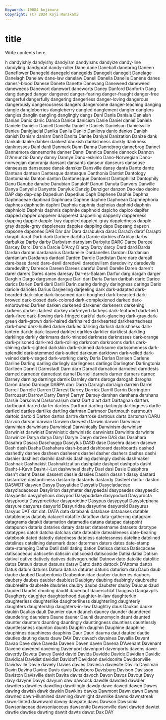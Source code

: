 ```yaml
---
Keywords: 19084 kojimura
Copyright: (C) 2024 Koji Murakami
---
```


# title

Write contents here.



h dandyishly dandyishy dandyism dandyisms dandyize dandy-line dandyling
dandyprat dandy-roller Dane dane Daneball danebrog Daneen Daneflower Danegeld danegeld
danegelds Danegelt danegelt Danelage Danelagh Danelaw dane-law danelaw Danell Danella
Danelle Danene danes danes'-blood Danese Danete Danette Danevang Daneweed daneweed
daneweeds Danewort danewort daneworts Daney Danford Danforth Dang dang danged
danger dangered danger-fearing danger-fraught danger-free dangerful dangerfully dangering dangerless danger-loving
dangerous dangerously dangerousness dangers dangersome danger-teaching danging dangle dangleberries dangleberry
dangled danglement dangler danglers dangles danglin dangling danglingly dangs Dani
Dania Daniala Danialah Danian Danic danic Danica Danice danicism Danie
Daniel daniel Daniela Daniele Danielic Daniell Daniella Danielle Daniels Danielson
Danielsville Danieu Daniglacial Danika Danila Danilo Danilova danio danios Danish
danish Danism danism Danit Danita Danite Daniyal Danization Danize dank
Dankali danke danker dankest dankish dankishness dankly dankness danknesses Danl
danli Danmark Dann Danna Dannebrog dannebrog Dannel Dannemora dannemorite danner
Danni Dannica Dannie dannock Dannon D'Annunzio Danny danny Dannye Dano-eskimo
Dano-Norwegian Dano-norwegian danoranja dansant dansants danseur danseurs danseuse danseuses danseusse
dansk dansker Dansville dansy danta Dante dante Dantean dantean Dantesque
dantesque Danthonia Dantist Dantology Dantomania Danton danton Dantonesque Dantonist Dantophilist
Dantophily Danu Danube danube Danubian Danuloff Danuri Danuta Danvers Danville
Danya Danyelle Danyette Danyluk Danzig Danziger danzon Dao dao daoine
DAP dap dap-dap Dapedium Dapedius Daph Daphene Daphie Daphna Daphnaceae
daphnad Daphnaea Daphne daphne Daphnean Daphnephoria daphnes daphnetin daphni Daphnia
daphnia daphnias daphnid daphnin daphnioid Daphnis daphnis daphnite daphnoid dapicho
dapico dapifer dapped dapper dapperer dapperest dapperling dapperly dapperness dapping
dapple dapple-bay dappled dappled-gray dappledness dapple-gray dapple-grey dappleness dapples dappling
daps Dapsang dapson dapsone dapsones DAR Dar dar Dara darabukka
darac Darach daraf Darapti darapti darat Darb darb Darbee darbha
Darbie darbies d'Arblay darbs darbukka Darby darby Darbyism darbyism Darbyite
DARC Darce Darcee Darcey Darci Darcia Darcie D'Arcy D'arcy Darcy
darcy Dard dard Darda Dardan dardan dardanarius Dardanelle Dardanelles Dardani
Dardanian dardanium Dardanus dardaol Darden Dardic Dardistan Dare dare dareall
dare-base dared dare-devil daredevil daredevilism daredevilry daredevils daredeviltry Dareece Dareen
Darees dareful Darell Darelle Daren daren't darer darers Dares dares
daresay Dar-es-Salaam Darfur darg dargah darger Darghin Dargo dargsman dargue
Dari dari Daria Darian daribah daric Darice darics Darien Darii
darii Darill Darin daring daringly daringness darings Dario dariole darioles
Darius Darjeeling darjeeling dark dark-adapted dark-bearded dark-blue dark-bosomed dark-boughed dark-breasted
dark-browed dark-closed dark-colored dark-complexioned darked dark-embrowned Darken darken darkened darkener
darkeners darkening darkens darker darkest darkey dark-eyed darkeys dark-featured dark-field
dark-fired dark-flowing dark-fringed darkful dark-glancing dark-gray dark-green dark-grown dark-haired darkhaired
darkhearted darkheartedness dark-hued dark-hulled darkie darkies darking darkish darkishness dark-lantern
darkle dark-leaved darkled darkles darklier darkliest darkling darklings darkly darkmans
dark-minded darkness darknesses dark-orange dark-prisoned dark-red dark-rolling darkroom darkrooms darks
dark-shining dark-sighted darkskin dark-skinned darksome darksomeness dark-splendid dark-stemmed dark-suited darksum
darktown dark-veiled dark-veined dark-visaged dark-working darky Darla Darlan Darleen Darlene
Darline Darling darling darlingly darlingness darlings Darlington Darlingtonia Darlleen Darmit
Darmstadt Darn darn Darnall darnation darndest darndests darned darneder darnedest
darnel Darnell darnels darner darners darnex Darney darning darnings darnix
Darnley darns daroga darogah darogha Daron daroo Darooge DARPA darr
Darra Darragh darraign darrein Darrel Darrell Darrelle Darren D'Arrest Darrey
Darrick Darrill Darrin Darrington Darrouzett Darrow Darry Darryl Darryn Darsey
darshan darshana darshans Darsie Darsonval Darsonvalism darst Dart d'art dart
Dartagnan dartars dartboard darted darter darters Dartford darting dartingly dartingness
dartle dartled dartles dartlike dartling dartman Dartmoor Dartmouth dartmouth dartoic
dartoid Darton dartos dartre dartrose dartrous darts dartsman DARU Darvon
darvon darwan Darwen darwesh Darwin darwin Darwinian darwinian darwinians Darwinical
Darwinically Darwinism darwinism Darwinist darwinist Darwinistic darwinistic darwinists Darwinite darwinite
Darwinize Darya darya Daryl Daryle Daryn darzee DAS das Dasahara
Dasahra Dasara Daschagga Dascylus DASD dase Dasehra dasein dasewe Dash
dash Dasha Dashahara dash-board dashboard dashboards dashed dashedly dashee dasheen
dasheens dashel dasher dashers dashes dashi dashier dashiest dashiki dashikis
dashing dashingly dashis dashmaker Dashnak Dashnakist Dashnaktzutiun dashplate dashpot dashpots
dasht Dasht-i-Kavir Dasht-i-Lut dashwheel dashy Dasi dasi Dasie Dasiphora dasn't
dasnt Dassel dassent dassie dassies Dassin dassn't dassy dastard dastardize
dastardliness dastardly dastards dastardy Dasteel dastur dasturi DASWDT daswen Dasya
Dasyatidae Dasyatis Dasycladaceae dasycladaceous Dasylirion dasymeter dasypaedal dasypaedes dasypaedic Dasypeltis
dasyphyllous dasypod Dasypodidae dasypodoid Dasyprocta dasyprocta Dasyproctidae dasyproctine Dasypus dasypygal
Dasystephana dasyure dasyures dasyurid Dasyuridae dasyurine dasyuroid Dasyurus Dasyus DAT
dat dat. DATA data databank database databases datable datableness datably
datacell datafile dataflow data-gathering datagram datagrams datakit datamation datamedia datana
datapac datapoint datapunch dataria dataries datary dataset datasetname datasets datatype
datatypes datch datcha datchas date dateable dateableness date-bearing datebook dated
datedly datedness dateless datelessness dateline datelined datelines datelining datemark dater
daterman daters dates date-stamp date-stamping Datha Datil datil dating dation
Datisca datisca Datiscaceae datiscaceous datiscetin datiscin datiscosid datiscoside Datisi datisi
Datism datival dative datively datives dativogerundial Datnow dato datolite datolitic
datos Datsun datsun datsuns datsw Datto datto dattock D'Attoma dattos
Datuk datum datums Datura datura daturas daturic daturism dau Daub
daub daube daubed Daubentonia Daubentoniidae dauber dauberies daubers daubery daubes
daubier daubiest Daubigny daubing daubingly daubreeite daubreelite daubreite daubries daubry
daubs daubster dauby Daucus daud dauded Daudet dauding daudit dauerlauf
dauerschlaf Daugava Daugavpils Daugherty daughter daughterhood daughter-in-law daughterkin daughterless daughterlike
daughterliness daughterling daughterly daughters daughtership daughters-in-law Daughtry dauk Daukas dauke
daukin Daulias dault Daumier daun daunch dauncy daunder daundered daundering
daunders Daune dauner Daunii daunomycin daunt daunted daunter daunters daunting
dauntingly dauntingness dauntless dauntlessly dauntlessness daunton daunts Dauphin dauphin Dauphine
dauphine dauphines dauphiness dauphins Daur Dauri daurna daut dauted dautie
dauties dauting dauts dauw DAV Dav davach davainea Davallia Davant
Davao Dave dave Daveda Daveen Daven daven Davena D'Avenant Davenant
Davene davened davening Davenport davenport davenports davens daver daverdy Daveta
Davey David david Davida Davidde Davide Davidian Davidic Davidical Davidist
davidist Davidoff Davidson davidsonite Davidsonville Davidsville Davie daviely Davies davies
Daviesia daviesite Davilla Davilman Davin Davina Davine Davis davis Davisboro
Davisburg Davison Davisson Daviston Davisville davit Davita davits davoch Davon
Davos Davout Davy davy davyne Davys davyum daw dawcock dawdle
dawdled dawdler dawdlers dawdles dawdling dawdlingly dawdy dawe dawed dawen
Dawes dawing dawish dawk dawkin Dawkins dawks Dawmont Dawn dawn
Dawna dawned dawn-illumined dawning dawnlight dawnlike dawns dawnstreak dawn-tinted dawnward
dawny dawpate daws Dawson Dawsonia Dawsoniaceae dawsoniaceous dawsonite Dawsonville dawt
dawted dawtet dawtie dawties dawting dawtit dawts dawut Dax DAY
